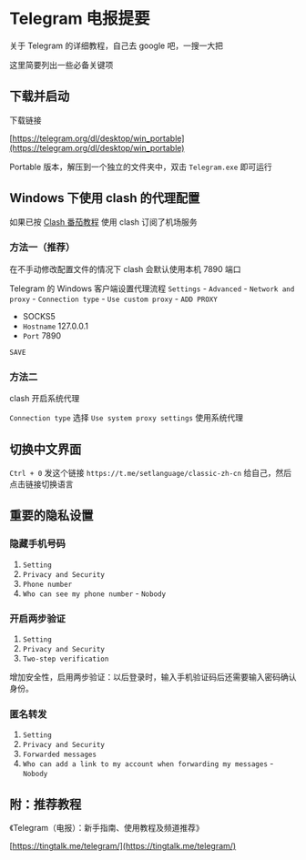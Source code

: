 # Telegram 电报提要

关于 Telegram 的详细教程，自己去 google 吧，一搜一大把

这里简要列出一些必备关键项


## 下载并启动

下载链接

[https://telegram.org/dl/desktop/win_portable](https://telegram.org/dl/desktop/win_portable)

Portable 版本，解压到一个独立的文件夹中，双击 `Telegram.exe` 即可运行


## Windows 下使用 clash 的代理配置

如果已按 [Clash 番茄教程](/clash) 使用 clash 订阅了机场服务


### 方法一（推荐）

在不手动修改配置文件的情况下 clash 会默认使用本机 7890 端口

Telegram 的 Windows 客户端设置代理流程 `Settings` - `Advanced` - `Network and proxy` - `Connection type` - `Use custom proxy` - `ADD PROXY`

- SOCKS5
- `Hostname` 127.0.0.1
- `Port` 7890

`SAVE`


### 方法二

clash 开启系统代理

`Connection type` 选择 `Use system proxy settings` 使用系统代理


## 切换中文界面

`Ctrl + 0` 发这个链接 `https://t.me/setlanguage/classic-zh-cn` 给自己，然后点击链接切换语言


## 重要的隐私设置

### 隐藏手机号码

1. `Setting`
2. `Privacy and Security`
3. `Phone number`
4. `Who can see my phone number` - `Nobody`

### 开启两步验证

1. `Setting`
2. `Privacy and Security`
3. `Two-step verification`

增加安全性，启用两步验证：以后登录时，输入手机验证码后还需要输入密码确认身份。

### 匿名转发

1. `Setting`
2. `Privacy and Security`
3. `Forwarded messages`
4. `Who can add a link to my account when forwarding my messages` - `Nobody`


## 附：推荐教程

《Telegram（电报）：新手指南、使用教程及频道推荐》

[https://tingtalk.me/telegram/](https://tingtalk.me/telegram/)

